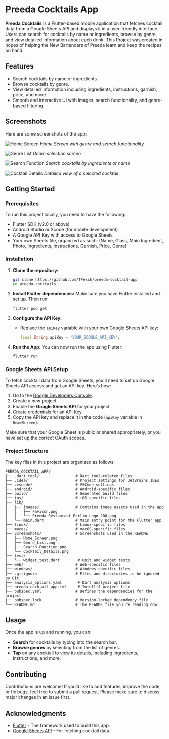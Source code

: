 # Preeda Cocktails App

**Preeda Cocktails** is a Flutter-based mobile application that fetches cocktail data from a Google Sheets API and displays it in a user-friendly interface. Users can search for cocktails by name or ingredients, browse by genre, and view detailed information about each drink. This Project was created in hopes of helping the New Bartenders of Preeda learn and keep the recipes on hand.

## Features

- Search cocktails by name or ingredients.
- Browse cocktails by genre.
- View detailed information including ingredients, instructions, garnish, price, and more.
- Smooth and interactive UI with images, search functionality, and genre-based filtering.

## Screenshots

Here are some screenshots of the app:

![Home Screen](Screenshots/Home_Screen.png)
_Home Screen with genre and search functionality_

![Genre List](Screenshots/Genre_List.png)
_Genre selection screen_

![Search Function](Screenshots/Search_Function.png)
_Search cocktails by ingredients or name_

![Cocktail Details](Screenshots/Cocktail_Details.png)
_Detailed view of a selected cocktail_

## Getting Started

### Prerequisites

To run this project locally, you need to have the following:

- Flutter SDK (v2.0 or above)
- Android Studio or Xcode (for mobile development)
- A Google API Key with access to Google Sheets
- Your own Sheets file, organized as such: (Name, Glass, Main Ingredient, Photo, Ingredients, Instructions, Garnish, Price, Genre)

### Installation

1. **Clone the repository:**

   ```bash
   git clone https://github.com/TPesch/preeda-cocktail-app
   cd preeda-cocktails
   ```

2. **Install Flutter dependencies:**
   Make sure you have Flutter installed and set up. Then run:

   ```bash
   flutter pub get
   ```

3. **Configure the API Key:**

   - Replace the `apiKey` variable with your own Google Sheets API key:
     ```dart
     final String apiKey = 'YOUR_GOOGLE_API_KEY';
     ```

4. **Run the App:**
   You can now run the app using Flutter:
   ```bash
   flutter run
   ```

### Google Sheets API Setup

To fetch cocktail data from Google Sheets, you'll need to set up Google Sheets API access and get an API key. Here’s how:

1. Go to the [Google Developers Console](https://console.developers.google.com/).
2. Create a new project.
3. Enable the **Google Sheets API** for your project.
4. Create credentials for an API Key.
5. Copy the API key and replace it in the code (`apiKey` variable in `HomeScreen`).

Make sure that your Google Sheet is public or shared appropriately, or you have set up the correct OAuth scopes.

### Project Structure

The key files in this project are organized as follows:

```
PREEDA_COCKTAIL_APP/
├── .dart_tool/                # Dart tool-related files
├── .idea/                     # Project settings for JetBrains IDEs
├── .vscode/                   # VSCode settings
├── android/                   # Android-specific files
├── build/                     # Generated build files
├── ios/                       # iOS-specific files
├── lib/
│   ├── images/                # Contains image assets used in the app
│   │   ├── Favicon.png
│   │   └── Preeda_Restaurant_Berlin_Logo_200.png
│   └── main.dart              # Main entry point for the Flutter app
├── linux/                     # Linux-specific files
├── macos/                     # macOS-specific files
├── Screenshots/               # Screenshots used in the README
│   ├── Home_Screen.png
│   ├── Genre_List.png
│   ├── Search_Function.png
│   └── Cocktail_Details.png
├── test/
│   └── widget_test.dart        # Unit and widget tests
├── web/                       # Web-specific files
├── windows/                   # Windows-specific files
├── .gitignore                 # Files and directories to be ignored by Git
├── analysis_options.yaml       # Dart analysis options
├── preeda_cocktail_app.iml     # IntelliJ project file
├── pubspec.yaml               # Defines the dependencies for the project
├── pubspec.lock               # Version-locked dependency file
└── README.md                  # The README file you're reading now
```

## Usage

Once the app is up and running, you can:

- **Search** for cocktails by typing into the search bar.
- **Browse genres** by selecting from the list of genres.
- **Tap** on any cocktail to view its details, including ingredients, instructions, and more.

## Contributing

Contributions are welcome! If you’d like to add features, improve the code, or fix bugs, feel free to submit a pull request. Please make sure to discuss major changes in an issue first.

## Acknowledgments

- [Flutter](https://flutter.dev/) - The framework used to build this app.
- [Google Sheets API](https://developers.google.com/sheets/api) - For fetching cocktail data.
